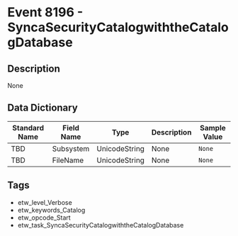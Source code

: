 # Event 8196 - SyncaSecurityCatalogwiththeCatalogDatabase

## Description
None

## Data Dictionary
|Standard Name|Field Name|Type|Description|Sample Value|
|---|---|---|---|---|
|TBD|Subsystem|UnicodeString|None|`None`|
|TBD|FileName|UnicodeString|None|`None`|

## Tags
* etw_level_Verbose
* etw_keywords_Catalog
* etw_opcode_Start
* etw_task_SyncaSecurityCatalogwiththeCatalogDatabase
